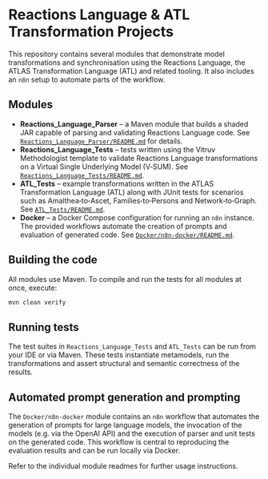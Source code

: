 # Reactions Language & ATL Transformation Projects

This repository contains several modules that demonstrate model transformations and synchronisation using the Reactions Language, the ATLAS Transformation Language (ATL) and related tooling.  It also includes an `n8n` setup to automate parts of the workflow.

## Modules

- **Reactions_Language_Parser** – a Maven module that builds a shaded JAR capable of parsing and validating Reactions Language code.  See [`Reactions_Language_Parser/README.md`](Reactions_Language_Parser/README.md) for details.
- **Reactions_Language_Tests** – tests written using the Vitruv Methodologist template to validate Reactions Language transformations on a Virtual Single Underlying Model (V‑SUM).  See [`Reactions_Language_Tests/README.md`](Reactions_Language_Tests/README.md).
- **ATL_Tests** – example transformations written in the ATLAS Transformation Language (ATL) along with JUnit tests for scenarios such as Amalthea‑to‑Ascet, Families‑to‑Persons and Network‑to‑Graph.  See [`ATL_Tests/README.md`](ATL_Tests/README.md).
- **Docker** – a Docker Compose configuration for running an `n8n` instance.  The provided workflows automate the creation of prompts and evaluation of generated code.  See [`Docker/n8n-docker/README.md`](Docker/n8n-docker/README.md).

## Building the code

All modules use Maven.  To compile and run the tests for all modules at once, execute:

```sh
mvn clean verify
```

## Running tests

The test suites in `Reactions_Language_Tests` and `ATL_Tests` can be run from your IDE or via Maven.  These tests instantiate metamodels, run the transformations and assert structural and semantic correctness of the results.

## Automated prompt generation and prompting

The `Docker/n8n-docker` module contains an `n8n` workflow that automates the generation of prompts for large language models, the invocation of the models (e.g. via the OpenAI API) and the execution of parser and unit tests on the generated code.  This workflow is central to reproducing the evaluation results and can be run locally via Docker.

Refer to the individual module readmes for further usage instructions.
